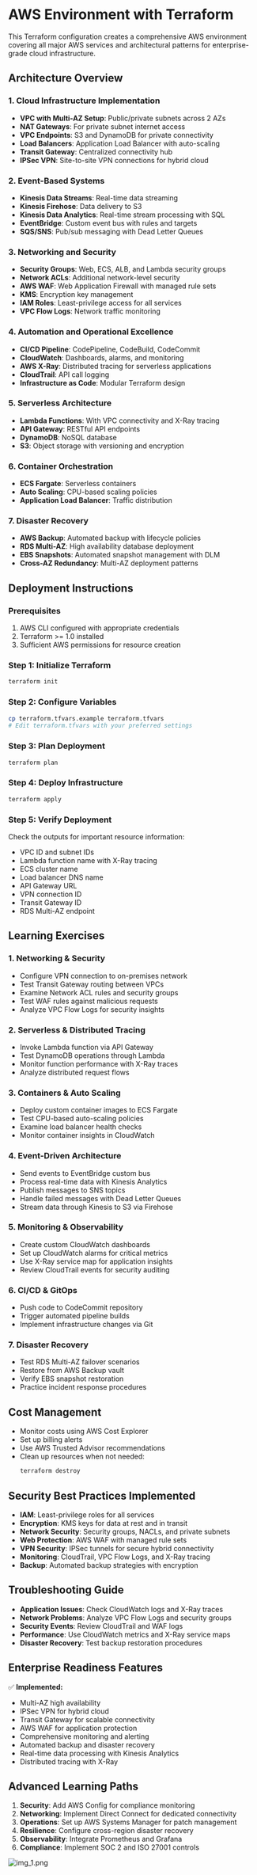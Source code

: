 # AWS Environment with Terraform

This Terraform configuration creates a comprehensive AWS environment covering all major AWS services and architectural patterns for enterprise-grade cloud infrastructure.

## Architecture Overview

### 1. Cloud Infrastructure Implementation
- **VPC with Multi-AZ Setup**: Public/private subnets across 2 AZs
- **NAT Gateways**: For private subnet internet access
- **VPC Endpoints**: S3 and DynamoDB for private connectivity
- **Load Balancers**: Application Load Balancer with auto-scaling
- **Transit Gateway**: Centralized connectivity hub
- **IPSec VPN**: Site-to-site VPN connections for hybrid cloud

### 2. Event-Based Systems
- **Kinesis Data Streams**: Real-time data streaming
- **Kinesis Firehose**: Data delivery to S3
- **Kinesis Data Analytics**: Real-time stream processing with SQL
- **EventBridge**: Custom event bus with rules and targets
- **SQS/SNS**: Pub/sub messaging with Dead Letter Queues

### 3. Networking and Security
- **Security Groups**: Web, ECS, ALB, and Lambda security groups
- **Network ACLs**: Additional network-level security
- **AWS WAF**: Web Application Firewall with managed rule sets
- **KMS**: Encryption key management
- **IAM Roles**: Least-privilege access for all services
- **VPC Flow Logs**: Network traffic monitoring

### 4. Automation and Operational Excellence
- **CI/CD Pipeline**: CodePipeline, CodeBuild, CodeCommit
- **CloudWatch**: Dashboards, alarms, and monitoring
- **AWS X-Ray**: Distributed tracing for serverless applications
- **CloudTrail**: API call logging
- **Infrastructure as Code**: Modular Terraform design

### 5. Serverless Architecture
- **Lambda Functions**: With VPC connectivity and X-Ray tracing
- **API Gateway**: RESTful API endpoints
- **DynamoDB**: NoSQL database
- **S3**: Object storage with versioning and encryption

### 6. Container Orchestration
- **ECS Fargate**: Serverless containers
- **Auto Scaling**: CPU-based scaling policies
- **Application Load Balancer**: Traffic distribution

### 7. Disaster Recovery
- **AWS Backup**: Automated backup with lifecycle policies
- **RDS Multi-AZ**: High availability database deployment
- **EBS Snapshots**: Automated snapshot management with DLM
- **Cross-AZ Redundancy**: Multi-AZ deployment patterns

## Deployment Instructions

### Prerequisites
1. AWS CLI configured with appropriate credentials
2. Terraform >= 1.0 installed
3. Sufficient AWS permissions for resource creation

### Step 1: Initialize Terraform
```bash
terraform init
```

### Step 2: Configure Variables
```bash
cp terraform.tfvars.example terraform.tfvars
# Edit terraform.tfvars with your preferred settings
```

### Step 3: Plan Deployment
```bash
terraform plan
```

### Step 4: Deploy Infrastructure
```bash
terraform apply
```

### Step 5: Verify Deployment
Check the outputs for important resource information:
- VPC ID and subnet IDs
- Lambda function name with X-Ray tracing
- ECS cluster name
- Load balancer DNS name
- API Gateway URL
- VPN connection ID
- Transit Gateway ID
- RDS Multi-AZ endpoint

## Learning Exercises

### 1. Networking & Security
- Configure VPN connection to on-premises network
- Test Transit Gateway routing between VPCs
- Examine Network ACL rules and security groups
- Test WAF rules against malicious requests
- Analyze VPC Flow Logs for security insights

### 2. Serverless & Distributed Tracing
- Invoke Lambda function via API Gateway
- Test DynamoDB operations through Lambda
- Monitor function performance with X-Ray traces
- Analyze distributed request flows

### 3. Containers & Auto Scaling
- Deploy custom container images to ECS Fargate
- Test CPU-based auto-scaling policies
- Examine load balancer health checks
- Monitor container insights in CloudWatch

### 4. Event-Driven Architecture
- Send events to EventBridge custom bus
- Process real-time data with Kinesis Analytics
- Publish messages to SNS topics
- Handle failed messages with Dead Letter Queues
- Stream data through Kinesis to S3 via Firehose

### 5. Monitoring & Observability
- Create custom CloudWatch dashboards
- Set up CloudWatch alarms for critical metrics
- Use X-Ray service map for application insights
- Review CloudTrail events for security auditing

### 6. CI/CD & GitOps
- Push code to CodeCommit repository
- Trigger automated pipeline builds
- Implement infrastructure changes via Git

### 7. Disaster Recovery
- Test RDS Multi-AZ failover scenarios
- Restore from AWS Backup vault
- Verify EBS snapshot restoration
- Practice incident response procedures

## Cost Management
- Monitor costs using AWS Cost Explorer
- Set up billing alerts
- Use AWS Trusted Advisor recommendations
- Clean up resources when not needed:
  ```bash
  terraform destroy
  ```

## Security Best Practices Implemented
- **IAM**: Least-privilege roles for all services
- **Encryption**: KMS keys for data at rest and in transit
- **Network Security**: Security groups, NACLs, and private subnets
- **Web Protection**: AWS WAF with managed rule sets
- **VPN Security**: IPSec tunnels for secure hybrid connectivity
- **Monitoring**: CloudTrail, VPC Flow Logs, and X-Ray tracing
- **Backup**: Automated backup strategies with encryption

## Troubleshooting Guide
- **Application Issues**: Check CloudWatch logs and X-Ray traces
- **Network Problems**: Analyze VPC Flow Logs and security groups
- **Security Events**: Review CloudTrail and WAF logs
- **Performance**: Use CloudWatch metrics and X-Ray service maps
- **Disaster Recovery**: Test backup restoration procedures

## Enterprise Readiness Features
✅ **Implemented:**
- Multi-AZ high availability
- IPSec VPN for hybrid cloud
- Transit Gateway for scalable connectivity
- AWS WAF for application protection
- Comprehensive monitoring and alerting
- Automated backup and disaster recovery
- Real-time data processing with Kinesis Analytics
- Distributed tracing with X-Ray

## Advanced Learning Paths
1. **Security**: Add AWS Config for compliance monitoring
2. **Networking**: Implement Direct Connect for dedicated connectivity
3. **Operations**: Set up AWS Systems Manager for patch management
4. **Resilience**: Configure cross-region disaster recovery
5. **Observability**: Integrate Prometheus and Grafana
6. **Compliance**: Implement SOC 2 and ISO 27001 controls

![img_1.png](img_1.png)